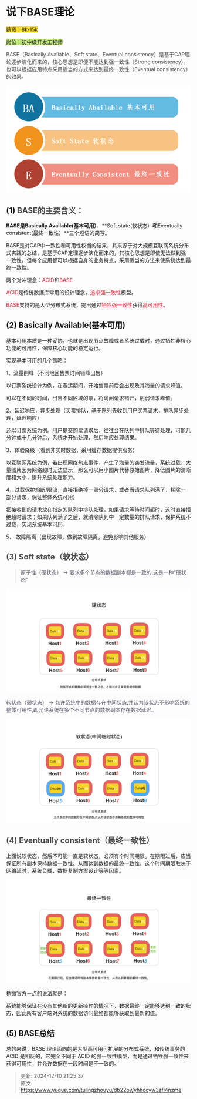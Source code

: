 # 说下BASE理论

<font style="background-color:#FBDE28;">薪资：8k-15k</font>

<font style="background-color:#C1E77E;">岗位：初中级开发工程师</font>

<font style="color:rgb(74, 74, 74);">BASE（Basically Available、Soft state、Eventual consistency）是基于CAP理论逐步演化而来的，核心思想是即便不能达到强一致性（Strong consistency），也可以根据应用特点采用适当的方式来达到最终一致性（Eventual consistency）的效果。</font>

![1695887360918-d05d2e33-2d39-4f6a-8e57-125528102c0b.png](./img/w70DMueQFD_FG45a/1695887360918-d05d2e33-2d39-4f6a-8e57-125528102c0b-537151.png)

## (1) <font style="color:rgb(74, 74, 74);">BASE的主要含义：</font>


**BASE是Basically Available(基本可用）**、**Soft state(软状态）**和**Eventually consistent(最终一致性）**三个短语的简写。



BASE是对CAP中一致性和可用性权衡的结果，其来源于对大规模互联网系统分布式实践的总结，是基于CAP定理逐步演化而来的，其核心思想是即使无法做到强一致性，但每个应用都可以根据自身的业务特点，采用适当的方法来使系统达到最终一致性。



两个对冲理念：<font style="color:#DF2A3F;background-color:rgba(255,244,245,1);">ACID</font>和<font style="color:#DF2A3F;background-color:rgba(255,244,245,1);">BASE</font>

<font style="color:#DF2A3F;background-color:rgba(255,244,245,1);">ACID</font>是传统数据库常用的设计理念，<font style="color:#DF2A3F;background-color:rgba(255,244,245,1);">追求强一致性</font>模型。

<font style="color:#DF2A3F;background-color:rgba(255,244,245,1);">BASE</font>支持的是大型分布式系统，提出通过<font style="color:#DF2A3F;background-color:rgba(255,244,245,1);">牺牲强一致性</font>获得<font style="color:#DF2A3F;background-color:rgba(255,244,245,1);">高可用性</font>。



## (2) Basically Available(基本可用)
基本可用本质是一种妥协，也就是出现节点故障或者系统过载时，通过牺牲非核心功能的可用性，保障核心功能的稳定运行。

实现基本可用的几个策略：



1、流量削峰（不同地区售票时间错峰出售）

以订票系统设计为例，在春运期间，开始售票前后会出现及其海量的请求峰值。

可以在不同的时间，出售不同区域的票，将访问请求错开，削弱请求峰值。



2、延迟响应，异步处理（买票排队，基于队列先收到用户买票请求，排队异步处理，延迟响应）

还以订票系统为例。用户提交购票请求后，往往会在队列中排队等待处理，可能几分钟或十几分钟后，系统才开始处理，然后响应处理结果。



3、体验降级（看到非实时数据，采用缓存数据提供服务）

以互联网系统为例，若出现网络热点事件，产生了海量的突发流量，系统过载，大量图片因为网络超时无法显示，那么可以用小图片代替原始图片，降低图片的清晰度和大小，提升系统处理能力。



4、过载保护熔断/限流，直接拒绝掉一部分请求，或者当请求队列满了，移除一部分请求，保证整体系统可用）

把接收到的请求放在指定的队列中排队处理，如果请求等待时间超时，这时直接拒绝超时请求；如果队列满了之后，就清除队列中一定数量的排队请求，保护系统不过载，实现系统基本可用。



5、 故障隔离（出现故障，做到故障隔离，避免影响其他服务）

 

 

## <font style="color:rgb(79, 79, 79);">(3) Soft state（软状态）</font>
> <font style="color:rgb(85, 86, 102);">原子性（硬状态） -> 要求多个节点的数据副本都是一致的,这是一种"硬状态"</font>
>

![1695887730861-b283fb00-2697-440e-b7ca-e6d4273bab1e.png](./img/w70DMueQFD_FG45a/1695887730861-b283fb00-2697-440e-b7ca-e6d4273bab1e-214512.png)

<font style="color:rgb(85, 86, 102);">软状态（弱状态） -> 允许系统中的数据存在中间状态,并认为该状态不影响系统的整体可用性,即允许系统在多个不同节点的数据副本存在数据延迟。</font>

![1695887752843-f18f9d33-71db-4b27-8e62-3e2a6ed62a70.png](./img/w70DMueQFD_FG45a/1695887752843-f18f9d33-71db-4b27-8e62-3e2a6ed62a70-071619.png)

## <font style="color:rgb(79, 79, 79);">(4) Eventually consistent（最终一致性）</font>
上面说软状态，然后不可能一直是软状态，必须有个时间期限。在期限过后，应当保证所有副本保持数据一致性。从而达到数据的最终一致性。这个时间期限取决于网络延时，系统负载，数据复制方案设计等等因素。

![1695887862032-f9e54d72-e901-49b7-a100-93dc82e79e0b.png](./img/w70DMueQFD_FG45a/1695887862032-f9e54d72-e901-49b7-a100-93dc82e79e0b-206533.png)

稍微官方一点的说法就是：

系统能够保证在没有其他新的更新操作的情况下，数据最终一定能够达到一致的状态，因此所有客户端对系统的数据访问最终都能够获取到最新的值。



## (5) BASE总结
总的来说，BASE 理论面向的是大型高可用可扩展的分布式系统，和传统事务的 ACID 是相反的，它完全不同于 ACID 的强一致性模型，而是通过牺牲强一致性来获得可用性，并允许数据在一段时间是不一致的。

 



> 更新: 2024-12-10 21:25:37  
> 原文: <https://www.yuque.com/tulingzhouyu/db22bv/yhhccyw3zfi4nzme>